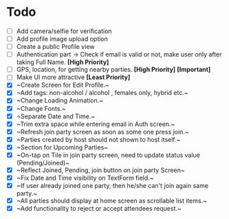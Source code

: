 # Todo
- [ ] Add camera/selfie for verification
- [ ] Add profile image upload option
- [ ] Create a public Profile view
- [ ] Authentication part -> Check if email is valid or not, make user only after taking Full Name. **[High Priority]**
- [ ] GPS, location, for getting nearby parties. **[High Priority]** **[Important]**
- [ ] Make UI more attractive **[Least Priority]**
- [X] ~Create Screen for Edit Profile.~
- [X] ~Add tags: non-alcohol / alcohol , females only, hybrid etc.~
- [X] ~Change Loading Animation.~
- [X] ~Change Fonts.~
- [X] ~Separate Date and Time.~
- [X] ~Trim extra space while entering email in Auth screen.~
- [X] ~Refresh join party screen as soon as some one press join.~
- [X] ~Parties created by host should not shown to host itself.~
- [X] ~Section for Upcoming Parties~
- [X] ~On-tap on Tile in join party screen, need to update status value (Pending/Joined)~
- [X] ~Reflect Joined, Pending, join button on join party Screen~
- [x] ~Fix Date and Time visibility on TextForm field.~
- [X] ~If user already joined one party, then he/she can't join again same party.~
- [X] ~All parties should display at home screen as scrollable list items.~
- [X] ~Add functionality to reject or accept attendees request.~
